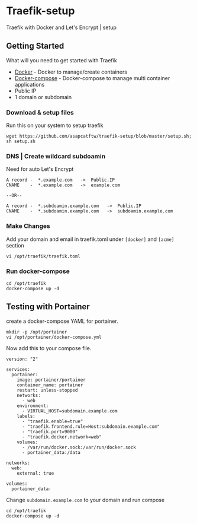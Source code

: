 # Traefik-setup
Traefik with Docker and Let's Encrypt | setup


## Getting Started
What will you need to get started with Traefik
* [Docker](https://www.docker.com/) - Docker to manage/create containers 
* [Docker-compose](https://docs.docker.com/compose/) - Docker-compose to manage multi container applications
* Public IP
* 1 domain or subdomain

### Download & setup files
Run this on your system to setup traefik
```
wget https://github.com/asapcatftw/traefik-setup/blob/master/setup.sh;  sh setup.sh
```
### DNS | Create wildcard subdoamin
Need for auto Let's Encrypt
```
A record -  *.example.com   ->  Public.IP
CNAME    -  *.example.com   ->  example.com  

--OR-- 

A record -  *.subdoamin.example.com   ->  Public.IP
CNAME    -  *.subdoamin.example.com   ->  subdoamin.example.com  
```

### Make Changes
Add your domain and email in traefik.toml under `[docker]` and `[acme]` section
```
vi /opt/traefik/traefik.toml
```

### Run docker-compose
```
cd /opt/traefik
docker-compose up -d
```


## Testing with Portainer
create a docker-compose YAML for portainer.
```
mkdir -p /opt/portainer
vi /opt/portainer/docker-compose.yml
```

Now add this to your compose file.
```
version: "2"

services:
  portainer:
    image: portainer/portainer
    container_name: portainer
    restart: unless-stopped
    networks:
      - web
    environment:
      - VIRTUAL_HOST=subdomain.example.com
    labels:
      - "traefik.enable=true"
      - "traefik.frontend.rule=Host:subdomain.example.com"
      - "traefik.port=9000"
      - "traefik.docker.network=web"
    volumes:
      - /var/run/docker.sock:/var/run/docker.sock
      - portainer_data:/data

networks:
  web:
    external: true

volumes:
  portainer_data:
```

Change `subdomain.example.com` to your domain and run compose
```
cd /opt/traefik
docker-compose up -d
```
